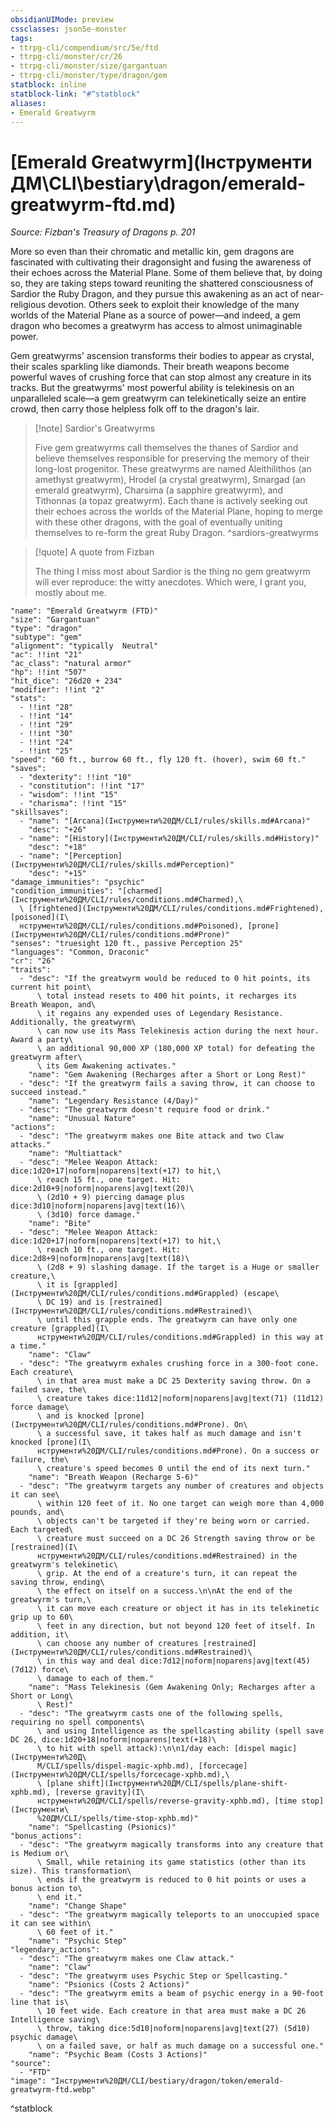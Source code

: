 ```yaml
---
obsidianUIMode: preview
cssclasses: json5e-monster
tags:
- ttrpg-cli/compendium/src/5e/ftd
- ttrpg-cli/monster/cr/26
- ttrpg-cli/monster/size/gargantuan
- ttrpg-cli/monster/type/dragon/gem
statblock: inline
statblock-link: "#^statblock"
aliases:
- Emerald Greatwyrm
---
```

# [Emerald Greatwyrm](Інструменти ДМ\CLI\bestiary\dragon/emerald-greatwyrm-ftd.md)
*Source: Fizban's Treasury of Dragons p. 201*  

More so even than their chromatic and metallic kin, gem dragons are fascinated with cultivating their dragonsight and fusing the awareness of their echoes across the Material Plane. Some of them believe that, by doing so, they are taking steps toward reuniting the shattered consciousness of Sardior the Ruby Dragon, and they pursue this awakening as an act of near-religious devotion. Others seek to exploit their knowledge of the many worlds of the Material Plane as a source of power—and indeed, a gem dragon who becomes a greatwyrm has access to almost unimaginable power.

Gem greatwyrms' ascension transforms their bodies to appear as crystal, their scales sparkling like diamonds. Their breath weapons become powerful waves of crushing force that can stop almost any creature in its tracks. But the greatwyrms' most powerful ability is telekinesis on an unparalleled scale—a gem greatwyrm can telekinetically seize an entire crowd, then carry those helpless folk off to the dragon's lair.

> [!note] Sardior's Greatwyrms
> 
> Five gem greatwyrms call themselves the thanes of Sardior and believe themselves responsible for preserving the memory of their long-lost progenitor. These greatwyrms are named Aleithilithos (an amethyst greatwyrm), Hrodel (a crystal greatwyrm), Smargad (an emerald greatwyrm), Charsima (a sapphire greatwyrm), and Tithonnas (a topaz greatwyrm). Each thane is actively seeking out their echoes across the worlds of the Material Plane, hoping to merge with these other dragons, with the goal of eventually uniting themselves to re-form the great Ruby Dragon.
^sardiors-greatwyrms

> [!quote] A quote from Fizban  
> 
> The thing I miss most about Sardior is the thing no gem greatwyrm will ever reproduce: the witty anecdotes. Which were, I grant you, mostly about me.


```statblock
"name": "Emerald Greatwyrm (FTD)"
"size": "Gargantuan"
"type": "dragon"
"subtype": "gem"
"alignment": "typically  Neutral"
"ac": !!int "21"
"ac_class": "natural armor"
"hp": !!int "507"
"hit_dice": "26d20 + 234"
"modifier": !!int "2"
"stats":
  - !!int "28"
  - !!int "14"
  - !!int "29"
  - !!int "30"
  - !!int "24"
  - !!int "25"
"speed": "60 ft., burrow 60 ft., fly 120 ft. (hover), swim 60 ft."
"saves":
  - "dexterity": !!int "10"
  - "constitution": !!int "17"
  - "wisdom": !!int "15"
  - "charisma": !!int "15"
"skillsaves":
  - "name": "[Arcana](Інструменти%20ДМ/CLI/rules/skills.md#Arcana)"
    "desc": "+26"
  - "name": "[History](Інструменти%20ДМ/CLI/rules/skills.md#History)"
    "desc": "+18"
  - "name": "[Perception](Інструменти%20ДМ/CLI/rules/skills.md#Perception)"
    "desc": "+15"
"damage_immunities": "psychic"
"condition_immunities": "[charmed](Інструменти%20ДМ/CLI/rules/conditions.md#Charmed),\
  \ [frightened](Інструменти%20ДМ/CLI/rules/conditions.md#Frightened), [poisoned](І\
  нструменти%20ДМ/CLI/rules/conditions.md#Poisoned), [prone](Інструменти%20ДМ/CLI/rules/conditions.md#Prone)"
"senses": "truesight 120 ft., passive Perception 25"
"languages": "Common, Draconic"
"cr": "26"
"traits":
  - "desc": "If the greatwyrm would be reduced to 0 hit points, its current hit point\
      \ total instead resets to 400 hit points, it recharges its Breath Weapon, and\
      \ it regains any expended uses of Legendary Resistance. Additionally, the greatwyrm\
      \ can now use its Mass Telekinesis action during the next hour. Award a party\
      \ an additional 90,000 XP (180,000 XP total) for defeating the greatwyrm after\
      \ its Gem Awakening activates."
    "name": "Gem Awakening (Recharges after a Short or Long Rest)"
  - "desc": "If the greatwyrm fails a saving throw, it can choose to succeed instead."
    "name": "Legendary Resistance (4/Day)"
  - "desc": "The greatwyrm doesn't require food or drink."
    "name": "Unusual Nature"
"actions":
  - "desc": "The greatwyrm makes one Bite attack and two Claw attacks."
    "name": "Multiattack"
  - "desc": "Melee Weapon Attack: dice:1d20+17|noform|noparens|text(+17) to hit,\
      \ reach 15 ft., one target. Hit: dice:2d10+9|noform|noparens|avg|text(20)\
      \ (2d10 + 9) piercing damage plus dice:3d10|noform|noparens|avg|text(16)\
      \ (3d10) force damage."
    "name": "Bite"
  - "desc": "Melee Weapon Attack: dice:1d20+17|noform|noparens|text(+17) to hit,\
      \ reach 10 ft., one target. Hit: dice:2d8+9|noform|noparens|avg|text(18)\
      \ (2d8 + 9) slashing damage. If the target is a Huge or smaller creature,\
      \ it is [grappled](Інструменти%20ДМ/CLI/rules/conditions.md#Grappled) (escape\
      \ DC 19) and is [restrained](Інструменти%20ДМ/CLI/rules/conditions.md#Restrained)\
      \ until this grapple ends. The greatwyrm can have only one creature [grappled](І\
      нструменти%20ДМ/CLI/rules/conditions.md#Grappled) in this way at a time."
    "name": "Claw"
  - "desc": "The greatwyrm exhales crushing force in a 300-foot cone. Each creature\
      \ in that area must make a DC 25 Dexterity saving throw. On a failed save, the\
      \ creature takes dice:11d12|noform|noparens|avg|text(71) (11d12) force damage\
      \ and is knocked [prone](Інструменти%20ДМ/CLI/rules/conditions.md#Prone). On\
      \ a successful save, it takes half as much damage and isn't knocked [prone](І\
      нструменти%20ДМ/CLI/rules/conditions.md#Prone). On a success or failure, the\
      \ creature's speed becomes 0 until the end of its next turn."
    "name": "Breath Weapon (Recharge 5-6)"
  - "desc": "The greatwyrm targets any number of creatures and objects it can see\
      \ within 120 feet of it. No one target can weigh more than 4,000 pounds, and\
      \ objects can't be targeted if they're being worn or carried. Each targeted\
      \ creature must succeed on a DC 26 Strength saving throw or be [restrained](І\
      нструменти%20ДМ/CLI/rules/conditions.md#Restrained) in the greatwyrm's telekinetic\
      \ grip. At the end of a creature's turn, it can repeat the saving throw, ending\
      \ the effect on itself on a success.\n\nAt the end of the greatwyrm's turn,\
      \ it can move each creature or object it has in its telekinetic grip up to 60\
      \ feet in any direction, but not beyond 120 feet of itself. In addition, it\
      \ can choose any number of creatures [restrained](Інструменти%20ДМ/CLI/rules/conditions.md#Restrained)\
      \ in this way and deal dice:7d12|noform|noparens|avg|text(45) (7d12) force\
      \ damage to each of them."
    "name": "Mass Telekinesis (Gem Awakening Only; Recharges after a Short or Long\
      \ Rest)"
  - "desc": "The greatwyrm casts one of the following spells, requiring no spell components\
      \ and using Intelligence as the spellcasting ability (spell save DC 26, dice:1d20+18|noform|noparens|text(+18)\
      \ to hit with spell attack):\n\n1/day each: [dispel magic](Інструменти%20Д\
      М/CLI/spells/dispel-magic-xphb.md), [forcecage](Інструменти%20ДМ/CLI/spells/forcecage-xphb.md),\
      \ [plane shift](Інструменти%20ДМ/CLI/spells/plane-shift-xphb.md), [reverse gravity](І\
      нструменти%20ДМ/CLI/spells/reverse-gravity-xphb.md), [time stop](Інструменти\
      %20ДМ/CLI/spells/time-stop-xphb.md)"
    "name": "Spellcasting (Psionics)"
"bonus_actions":
  - "desc": "The greatwyrm magically transforms into any creature that is Medium or\
      \ Small, while retaining its game statistics (other than its size). This transformation\
      \ ends if the greatwyrm is reduced to 0 hit points or uses a bonus action to\
      \ end it."
    "name": "Change Shape"
  - "desc": "The greatwyrm magically teleports to an unoccupied space it can see within\
      \ 60 feet of it."
    "name": "Psychic Step"
"legendary_actions":
  - "desc": "The greatwyrm makes one Claw attack."
    "name": "Claw"
  - "desc": "The greatwyrm uses Psychic Step or Spellcasting."
    "name": "Psionics (Costs 2 Actions)"
  - "desc": "The greatwyrm emits a beam of psychic energy in a 90-foot line that is\
      \ 10 feet wide. Each creature in that area must make a DC 26 Intelligence saving\
      \ throw, taking dice:5d10|noform|noparens|avg|text(27) (5d10) psychic damage\
      \ on a failed save, or half as much damage on a successful one."
    "name": "Psychic Beam (Costs 3 Actions)"
"source":
  - "FTD"
"image": "Інструменти%20ДМ/CLI/bestiary/dragon/token/emerald-greatwyrm-ftd.webp"
```
^statblock